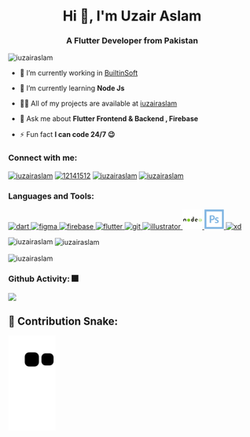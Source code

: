 <h1 align="center">Hi 👋, I'm Uzair Aslam</h1>

<h3 align="center">A Flutter Developer from Pakistan</h3>

<p align="left"> <img src="https://komarev.com/ghpvc/?username=iuzairaslam&label=Profile%20views&color=0e75b6&style=flat" alt="iuzairaslam" /> </p>


- 🔭 I’m currently working in [BuiltinSoft](https://builtinsoft.com)

- 🌱 I’m currently learning **Node Js**

- 👨‍💻 All of my projects are available at [iuzairaslam](https://github.com/iuzairaslam)

- 💬 Ask me about **Flutter Frontend & Backend , Firebase**

- ⚡ Fun fact **I can code 24/7 😉**

<h3 align="left">Connect with me:</h3>
<p align="left">

<a href="https://www.linkedin.com/in/umar-aslam-a78458146/" target="blank"><img align="center" src="https://raw.githubusercontent.com/rahuldkjain/github-profile-readme-generator/master/src/images/icons/Social/linked-in-alt.svg" alt="iuzairaslam" height="30" width="40" /></a>
<a href="https://stackoverflow.com/users/17642056/umar-aslam" target="blank"><img align="center" src="https://raw.githubusercontent.com/rahuldkjain/github-profile-readme-generator/master/src/images/icons/Social/stack-overflow.svg" alt="12141512" height="30" width="40" /></a>
<a href="https://www.facebook.com/umaraslam.cs/" target="blank"><img align="center" src="https://raw.githubusercontent.com/rahuldkjain/github-profile-readme-generator/master/src/images/icons/Social/facebook.svg" alt="iuzairaslam" height="30" width="40" /></a>
<a href="https://www.facebook.com/umaraslam.cs/" target="blank"><img align="center" src="https://raw.githubusercontent.com/rahuldkjain/github-profile-readme-generator/master/src/images/icons/Social/twitter.svg" alt="iuzairaslam" height="30" width="40" /></a>
</p>

<h3 align="left">Languages and Tools:</h3>
<p align="left"> <a href="https://dart.dev" target="_blank" rel="noreferrer"> <img src="https://www.vectorlogo.zone/logos/dartlang/dartlang-icon.svg" alt="dart" width="40" height="40"/> </a> <a href="https://www.figma.com/" target="_blank" rel="noreferrer"> <img src="https://www.vectorlogo.zone/logos/figma/figma-icon.svg" alt="figma" width="40" height="40"/> </a> <a href="https://firebase.google.com/" target="_blank" rel="noreferrer"> <img src="https://www.vectorlogo.zone/logos/firebase/firebase-icon.svg" alt="firebase" width="40" height="40"/> </a> <a href="https://flutter.dev" target="_blank" rel="noreferrer"> <img src="https://www.vectorlogo.zone/logos/flutterio/flutterio-icon.svg" alt="flutter" width="40" height="40"/> </a> <a href="https://git-scm.com/" target="_blank" rel="noreferrer"> <img src="https://www.vectorlogo.zone/logos/git-scm/git-scm-icon.svg" alt="git" width="40" height="40"/> </a> <a href="https://www.adobe.com/in/products/illustrator.html" target="_blank" rel="noreferrer"> <img src="https://www.vectorlogo.zone/logos/adobe_illustrator/adobe_illustrator-icon.svg" alt="illustrator" width="40" height="40"/> </a> <a href="https://nodejs.org" target="_blank" rel="noreferrer"> <img src="https://raw.githubusercontent.com/devicons/devicon/master/icons/nodejs/nodejs-original-wordmark.svg" alt="nodejs" width="40" height="40"/> </a> <a href="https://www.photoshop.com/en" target="_blank" rel="noreferrer"> <img src="https://raw.githubusercontent.com/devicons/devicon/master/icons/photoshop/photoshop-line.svg" alt="photoshop" width="40" height="40"/> </a> <a href="https://www.adobe.com/products/xd.html" target="_blank" rel="noreferrer"> <img src="https://cdn.worldvectorlogo.com/logos/adobe-xd.svg" alt="xd" width="40" height="40"/> </a> </p>


<p><img align="left" src="https://github-readme-stats.vercel.app/api/top-langs?username=iuzairaslam&show_icons=true&locale=en&layout=compact" alt="iuzairaslam" /></p>


<p>&nbsp;<img align="center" src="https://github-readme-stats.vercel.app/api?username=iuzairaslam&show_icons=true&locale=en" alt="iuzairaslam" /></p>

<p><img align="center" src="https://github-readme-streak-stats.herokuapp.com/?user=iuzairaslam&" alt="iuzairaslam" /></p>


### Github Activity: 🎆
 
<img align="center" src="https://activity-graph.herokuapp.com/graph?username=iuzairaslam&theme=dracula&color=B994E6&bg_color=2B2D3D" />
 
 ## 🐍 Contribution Snake:
![Snake animation](https://github.com/codersangam/codersangam/blob/output/github-contribution-grid-snake.svg)

